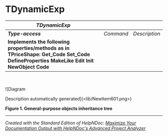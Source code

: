 # TDynamicExp

| ***TDynamicExp*** |  |  |
| --- | --- | --- |
| ***Type-access*** | *Command* | *Description* |
| **Implements the following properties/methods as in TPriceShape:** **Get\_Code** **Set\_Code** **DefineProperties** **MakeLike** **Edit** **Init** **NewObject** **Code** |  |  |


&nbsp;

![Diagram

Description automatically generated](<lib/NewItem601.png>)

**Figure 1. General-purpose objects inheritance tree**

***
_Created with the Standard Edition of HelpNDoc: [Maximize Your Documentation Output with HelpNDoc's Advanced Project Analyzer](<https://www.helpndoc.com/feature-tour/advanced-project-analyzer/>)_
